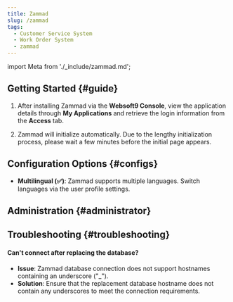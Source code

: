 ```yaml
---
title: Zammad
slug: /zammad
tags:
  - Customer Service System
  - Work Order System
  - zammad
---
```


import Meta from './\_include/zammad.md';

<Meta name="meta" />

## Getting Started {#guide}

1. After installing Zammad via the **Websoft9 Console**, view the application details through **My Applications** and retrieve the login information from the **Access** tab.

2. Zammad will initialize automatically. Due to the lengthy initialization process, please wait a few minutes before the initial page appears.

## Configuration Options {#configs}

- **Multilingual (✅)**: Zammad supports multiple languages. Switch languages via the user profile settings.

## Administration {#administrator}

## Troubleshooting {#troubleshooting}

#### Can't connect after replacing the database?

- **Issue**: Zammad database connection does not support hostnames containing an underscore ("\_").
- **Solution**: Ensure that the replacement database hostname does not contain any underscores to meet the connection requirements.
